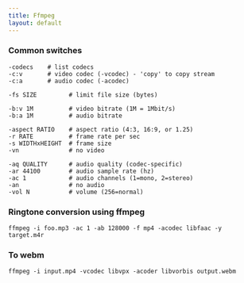 ```yaml
---
title: Ffmpeg
layout: default
---
```


### Common switches

    -codecs    # list codecs
    -c:v       # video codec (-vcodec) - 'copy' to copy stream
    -c:a       # audio codec (-acodec)

    -fs SIZE         # limit file size (bytes)

    -b:v 1M          # video bitrate (1M = 1Mbit/s)
    -b:a 1M          # audio bitrate

    -aspect RATIO    # aspect ratio (4:3, 16:9, or 1.25)
    -r RATE          # frame rate per sec
    -s WIDTHxHEIGHT  # frame size
    -vn              # no video

    -aq QUALITY      # audio quality (codec-specific)
    -ar 44100        # audio sample rate (hz)
    -ac 1            # audio channels (1=mono, 2=stereo)
    -an              # no audio
    -vol N           # volume (256=normal)
    
### Ringtone conversion using ffmpeg

    ffmpeg -i foo.mp3 -ac 1 -ab 128000 -f mp4 -acodec libfaac -y target.m4r

### To webm

    ffmpeg -i input.mp4 -vcodec libvpx -acoder libvorbis output.webm

